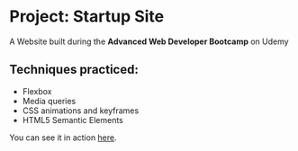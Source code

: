 # Project: Startup Site
A Website built during the **Advanced Web Developer Bootcamp** on Udemy

## Techniques practiced:
* Flexbox
* Media queries
* CSS animations and keyframes
* HTML5 Semantic Elements

You can see it in action [here](https://crapp80.github.io/Project_Startup_Site/).
